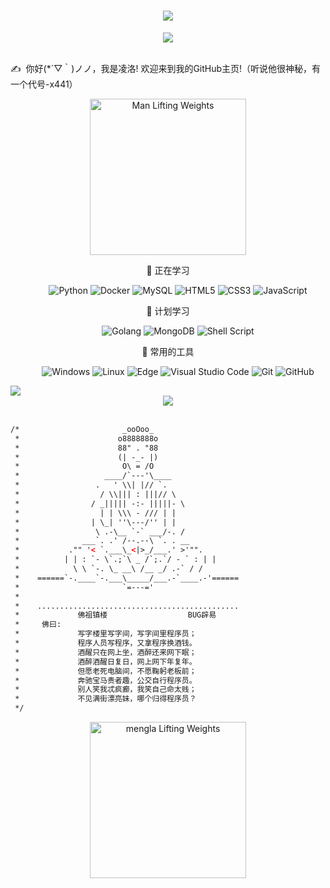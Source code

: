 <!-- dynamic typing effect 动态打字效果 -->
<h1 align="center">
  <img src="https://readme-typing-svg.herokuapp.com/?lines=Hello%2C%20World!;欢迎来到我的GitHub主页!&center=true&size=27" />
</h1>

<!-- knock code pictures 敲代码的图片 -->
<div align="center" ><img src="https://cdn.jsdelivr.net/gh/YangRucheng/YangRucheng/assets/images/coding.gif" /></div><br>

<p>✍️&nbsp;&nbsp;你好(*´▽｀)ノノ，我是凌洛! 欢迎来到我的GitHub主页!（听说他很神秘，有一个代号-x441）</p>

<!-- just img 图片 -->
<div align="center" ><img src="https://cdn.jsdelivr.net/gh/YangRucheng/YangRucheng/assets/images/man.png" alt="Man Lifting Weights" width="250" height="250" />

<!--  skill badge 技能徽章 -->
💪 正在学习

&emsp;&emsp;
![Python](https://img.shields.io/badge/-Python-pink?style=flat-square&logo=Python)
![Docker](https://img.shields.io/badge/-Docker-FCC624?style=flat-square&logo=docker)
![MySQL](https://img.shields.io/badge/MySQL-%2300f.svg?style=flat-square&logo=mysql&logoColor=white)
![HTML5](https://img.shields.io/badge/-HTML5-E34F26?style=flat-square&logo=html5&logoColor=white)
![CSS3](https://img.shields.io/badge/-CSS3-1572B6?style=flat-square&logo=css3)
![JavaScript](https://img.shields.io/badge/-JavaScript-oringe?style=flat-square&logo=javascript)

🧠 计划学习

&emsp;&emsp;
![Golang](https://img.shields.io/badge/-Golang-yellow?style=flat-square&logo=go)
![MongoDB](https://img.shields.io/badge/-MongoDB-yellow?style=flat-square&logo=mongodb)
![Shell Script](https://img.shields.io/badge/shell_script-%4285F4.svg?style=style=flat-square&logo=gnu-bash&logoColor=white)

🧰 常用的工具

&emsp;&emsp; 
![Windows](https://img.shields.io/badge/Windows-0078D6?style=flat-square&logo=windows&logoColor=white)
![Linux](https://img.shields.io/badge/Linux-FCC624?style=style=flat-square&logo=linux&logoColor=black)
![Edge](https://img.shields.io/badge/Edge-0078D7?style=flat-square&logo=Microsoft-edge&logoColor=white)
![Visual Studio Code](https://img.shields.io/badge/-Visual%20Studio%20Code-007ACC?style=flat-square&logo=Visual%20Studio%20Code&logoColor=fff)
![Git](https://img.shields.io/badge/-Git-FCC624?style=flat-square&logo=git)
![GitHub](https://img.shields.io/badge/-GitHub-pink?style=flat-square&logo=github)
</div>
<!-- img -->
<img src="https://skillicons.dev/icons?i=ps,ai,pr,c,cpp,cs,ts,discord,twitter,mongodb,instagram,idea,git" /><br>

<!-- just img 图片-->
<div align="center"><img src="https://cdn.jsdelivr.net/gh/YangRucheng/YangRucheng/assets/images/icon.png" /></div><br>

```html
/*                       _ooOoo_
 *                      o8888888o
 *                      88" . "88
 *                      (| -_- |)
 *                       O\ = /O
 *                   ____/`---'\____
 *                 .   ' \\| |// `.
 *                  / \\||| : |||// \
 *                / _||||| -:- |||||- \
 *                  | | \\\ - /// | |
 *                | \_| ''\---/'' | |
 *                 \ .-\__ `-` ___/-. /
 *              ___`. .' /--.--\ `. . __
 *           ."" '< `.___\_<|>_/___.' >'"".
 *          | | : `- \`.;`\ _ /`;.`/ - ` : | |
 *            \ \ `-. \_ __\ /__ _/ .-` / /
 *    ======`-.____`-.___\_____/___.-`____.-'======
 *                       `=---='
 *
 *    .............................................
 *             佛祖镇楼                  BUG辟易
 *     佛曰:
 *             写字楼里写字间，写字间里程序员；
 *             程序人员写程序，又拿程序换酒钱。
 *             酒醒只在网上坐，酒醉还来网下眠；
 *             酒醉酒醒日复日，网上网下年复年。
 *             但愿老死电脑间，不愿鞠躬老板前；
 *             奔驰宝马贵者趣，公交自行程序员。
 *             别人笑我忒疯癫，我笑自己命太贱；
 *             不见满街漂亮妹，哪个归得程序员？
 */
```
<div align="center" ><img src="https://cdn.jsdelivr.net/gh/YangRucheng/YangRucheng/assets/images/man1.png" alt="mengla Lifting Weights" width="250" height="250" />
